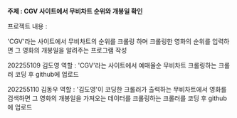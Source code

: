 **주제 : CGV 사이트에서 무비차트 순위와 개봉일 확인**

프로젝트 내용 :

'CGV'라는 사이트에서 무비차트의 순위를 크롤링 하며 크롤링한 영화의 순위를 입력하면 그 영화의 개봉일을 알려주는 프로그램 작성

202255109 김도영 역할 : 'CGV'라는 사이트에서 예매율순 무비차트 크롤링하는 크롤러 코딩 후 github에 업로드

202255110 김동우 역할 : '김도영'이 코딩한 크롤러가 출력하는 무비차트에서 영화를 검색하면 그 영화의 개봉일을 가져오는 데이터를 크롤링하는 크롤러를 코딩 후 github에 업로드


